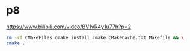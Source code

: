 # p8

<https://www.bilibili.com/video/BV1vR4y1u77h?p=2>

```bash
rm -rf CMakeFiles cmake_install.cmake CMakeCache.txt Makefile && \
cmake .
```
